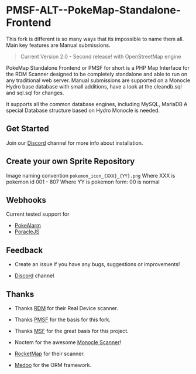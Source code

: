 # PMSF-ALT--PokeMap-Standalone-Frontend

This fork is different is so many ways that its impossible to name them all. Main key features are Manual submissions. 

> Current Version 2.0 - Second release! with OpenStreetMap engine

PokeMap Standalone Frontend or PMSF for short is a PHP Map Interface for the RDM Scanner designed to be completely standalone and able to run on any traditional web server. Manual submissions are supported on a Monocle Hydro base database with small additions, have a look at the cleandb.sql and sql.sql for changes.

It supports all the common database engines, including MySQL, MariaDB
A special Database structure based on Hydro Monocle is needed.

## Get Started
Join our [Discord](https://discord.gg/yGujp8D) channel for more info about installation.

## Create your own Sprite Repository
Image naming convention `pokemon_icon_{XXX}_{YY}.png`
Where XXX is pokemon id 001 - 807
Where YY is pokemon form: 00 is normal

## Webhooks
Current tested support for
* [PokeAlarm](https://github.com/PokeAlarm/PokeAlarm)
* [PoracleJS](https://github.com/KartulUdus/PoracleJS)

## Feedback
* Create an issue if you have any bugs, suggestions or improvements!

* [Discord](https://discord.gg/yGujp8D) channel

## Thanks
* Thanks [RDM](https://github.com/123FLO321/RealDeviceMap) for their Real Device scanner.

* Thanks [PMSF](https://github.com/Glennmen/PMSF) for the basis for this fork.

* Thanks [MSF](https://github.com/Nuro/MSF) for the great basis for this project.

* Noctem for the awesome [Monocle Scanner](https://github.com/Noctem/Monocle)!

* [RocketMap](https://github.com/RocketMap/RocketMap) for their scanner.

* [Medoo](http://medoo.in) for the ORM framework.
